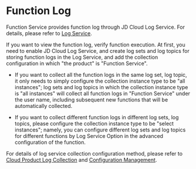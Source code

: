 
# Function Log

Function Service provides function log through JD Cloud Log Service. For details, please refer to [Log Service](https://docs.jdcloud.com/en/logservice/product-overview).



If you want to view the function log, verify function execution. At first, you need to enable JD Cloud Log Service, and create log sets and log topics for storing function logs in the Log Service, and add the collection configuration in which "the product" is "Function Service".

* If you want to collect all the function logs in the same log set, log topic, it only needs to simply configure the collection instance type to be "all instances"; log sets and log topics in which the collection instance type is "all instances" will collect all function logs in "Function Service" under the user name, including subsequent new functions that will be automatically collected.

* If you want to collect different function logs in different log sets, log topics, please configure the collection instance type to be "select instances"; namely, you can configure different log sets and log topics for different functions by Log Service Option in the advanced configuration of the function.

For details of log service collection configuration method, please refer to [Cloud Product Log Collection](https://docs.jdcloud.com/cn/logservice/cloudresource) and [Configuration Management](https://docs.jdcloud.com/cn/logservice/collectionconfigmanagement).
